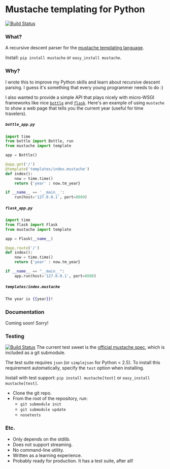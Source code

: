 # Mustache templating for Python
[![Build Status](https://travis-ci.org/peterldowns/python-mustache.png)](https://travis-ci.org/peterldowns/python-mustache)

### What?
A recursive descent parser for the [mustache templating
language](http://mustache.github.com/).

Install: `pip install mustache` or `easy_install mustache`.

### Why?

I wrote this to improve my Python skills and learn about recursive descent
parsing. I guess it's something that every young programmer needs to do :)

I also wanted to provide a simple API that plays nicely with micro-WSGI
frameworks  like nice [`bottle`](bottlepy.org) and
[`flask`](http://flask.pocoo.org/). Here's an example of using `mustache` to
show a web page that tells you the current year (useful for time travelers).

##### `bottle_app.py`

```python
import time
from bottle import Bottle, run
from mustache import template

app = Bottle()

@app.get('/')
@template('templates/index.mustache')
def index():
    now = time.time()
    return {'year' : now.tm_year}

if __name__ == '__main__':
    run(host='127.0.0.1', port=8080)
```

##### `flask_app.py`

```python
import time
from flask import Flask
from mustache import template

app = Flask(__name__)

@app.route('/')
def index():
    now = time.time()
    return {'year' : now.tm_year}

if __name__ == "__main__":
    app.run(host='127.0.0.1', port=8080)
```

##### `templates/index.mustache`

```mustache
The year is {{year}}!
```

### Documentation

Coming soon! Sorry!


### Testing

[![Build
Status](https://travis-ci.org/peterldowns/python-mustache.png)](https://travis-ci.org/peterldowns/python-mustache)
The current test sweet is the [official mustache
spec](https://github.com/mustache/spec/), which is included as a git submodule.

The test suite requires `json` (or `simplejson` for Python < 2.5). To install
this requirement automatically, specify the `test` option when installing.

Install with test support: `pip install mustache[test]` or `easy_install mustache[test]`.


* Clone the git repo.
* From the root of the repository, run:
    * `git submodule init`
    * `git submodule update`
    * `nosetests`


### Etc.
* Only depends on the stdlib.
* Does not support streaming.
* No command-line utility.
* Written as a learning experience.
* Probably ready for production. It has a test suite, after all!

